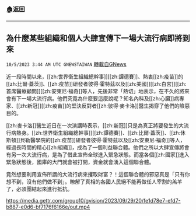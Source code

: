 ###  [:house:返回](README.md)
---


## 為什麼某些組織和個人大肆宣傳下一場大流行病即將到來
`10/5/2023 3:44 AM UTC GNEWSTAIWAN` [轉載自GNews](https://gnews.org/articles/1784685)


近一段時間以來，[[zh:世界衛生組織總幹事]][[zh:譚德賽]]、熱衷[[zh:疫苗]]的[[zh:比爾·蓋茨]]、[[zh:疫苗]]研發者彼得·霍特茲以及[[zh:美國]][[zh:白宮]][[zh:首席醫療顧問]][[zh:安東尼·福奇]]等人，先後非常「熱切」地表示，在不久的將來會有下一場大流行病。他們究竟為什麼要這麼說呢？知名內科及[[zh:心臟]]病專家、[[zh:新冠]][[zh:疫苗]]的堅決反對者[[zh:彼得·麥卡洛]]醫生揭穿了他們的險惡目的。
  

[[zh:麥卡洛]]醫生近日在一次演講時表示，[[zh:新冠]]只是為真正將要發生的大流行病熱身。[[zh:世界衛生組織總幹事]][[zh:譚德賽]]、[[zh:比爾·蓋茨]]、[[zh:休斯頓]]貝勒醫學院的[[zh:疫苗]]研發者彼得·霍特茲以及[[zh:安東尼·福奇]]等人，經過長時間的精心[[zh:組織]]，成為了一個利益聯合體。他們之所以大肆宣傳將會有另一次大流行病，是為了借此宣佈全球進入緊急狀態。而當各個[[zh:國家]]進入緊急狀態後，國庫的大門就會被打開，資金就會湧入這個聯合體。

  

竟然想要利用宣佈所謂的大流行病來攫取財富？！這個聯合體的邪惡真是「只有你想不到，沒有他們做不到」。瞭解了真相的各國人民絕不能再做任人宰割的羔羊了，必須團結起來進行抵抗。


https://media.gettr.com/group10/gvision/2023/09/29/20/fe1d78e7-efd7-b887-e0d6-bf7176f6166e/out.mp4



